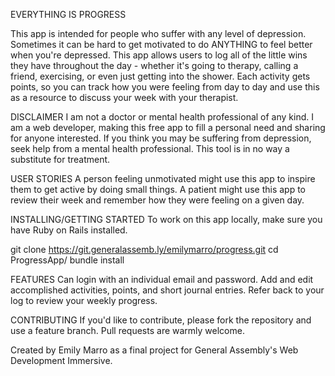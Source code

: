 
EVERYTHING IS PROGRESS

This app is intended for people who suffer with any level of depression. Sometimes it can be hard to get motivated to do ANYTHING to feel better when you're depressed. This app allows users to log all of the little wins they have throughout the day - whether it's going to therapy, calling a friend, exercising, or even just getting into the shower. Each activity gets points, so you can track how you were feeling from day to day and use this as a resource to discuss your week with your therapist.

DISCLAIMER
I am not a doctor or mental health professional of any kind. I am a web developer, making this free app to fill a personal need and sharing for anyone interested. If you think you may be suffering from depression, seek help from a mental health professional. This tool is in no way a substitute for treatment.


USER STORIES
A person feeling unmotivated might use this app to inspire them to get active by doing small things.
A patient might use this app to review their week and remember how they were feeling on a given day.

INSTALLING/GETTING STARTED
To work on this app locally, make sure you have Ruby on Rails installed.

git clone https://git.generalassemb.ly/emilymarro/progress.git
cd ProgressApp/
bundle install

FEATURES
Can login with an individual email and password.
Add and edit accomplished activities, points, and short journal entries.
Refer back to your log to review your weekly progress.



CONTRIBUTING
If you'd like to contribute, please fork the repository and use a feature branch. Pull requests are warmly welcome.





Created by Emily Marro as a final project for General Assembly's Web Development Immersive.
